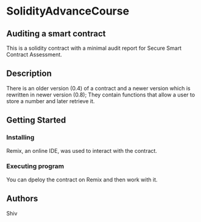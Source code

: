# SolidityAdvanceCourse
## Auditing a smart contract

This is a solidity contract with a minimal audit report for Secure Smart Contract Assessment.




## Description

There is an older version (0.4) of a contract and a newer version which is rewritten in newer version (0.8);
They contain functions that allow a user to store a number and later retrieve it.




## Getting Started

### Installing

Remix, an online IDE, was used to interact with the contract.

### Executing program

You can dpeloy the contract on Remix and then work with it.




## Authors
Shiv  
